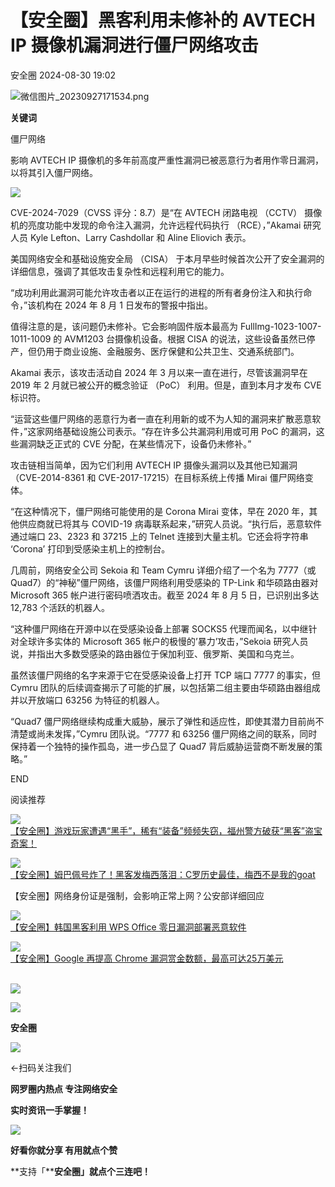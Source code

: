#  【安全圈】黑客利用未修补的 AVTECH IP 摄像机漏洞进行僵尸网络攻击   
 安全圈   2024-08-30 19:02  
  
![](https://mmbiz.qpic.cn/sz_mmbiz_png/aBHpjnrGylgOvEXHviaXu1fO2nLov9bZ055v7s8F6w1DD1I0bx2h3zaOx0Mibd5CngBwwj2nTeEbupw7xpBsx27Q/640?wx_fmt=png&from=appmsg "微信图片_20230927171534.png")  
  
  
**关键词**  
  
  
  
僵尸网络  
  
  
影响 AVTECH IP 摄像机的多年前高度严重性漏洞已被恶意行为者用作零日漏洞，以将其引入僵尸网络。  
  
![](https://mmbiz.qpic.cn/sz_mmbiz_jpg/aBHpjnrGyljMbr0ntrr68V1XmGSnMvI9aEreE6L67FpibyudDBoLMlD01tduHLqMqhoth8lnCMgkqtVTE70Ochg/640?wx_fmt=other&from=appmsg "")  
  
CVE-2024-7029（CVSS 评分：8.7）是“在 AVTECH 闭路电视 （CCTV） 摄像机的亮度功能中发现的命令注入漏洞，允许远程代码执行 （RCE），”Akamai 研究人员 Kyle Lefton、Larry Cashdollar 和 Aline Eliovich 表示。  
  
美国网络安全和基础设施安全局 （CISA） 于本月早些时候首次公开了安全漏洞的详细信息，强调了其低攻击复杂性和远程利用它的能力。  
  
“成功利用此漏洞可能允许攻击者以正在运行的进程的所有者身份注入和执行命令，”该机构在 2024 年 8 月 1 日发布的警报中指出。  
  
值得注意的是，该问题仍未修补。它会影响固件版本最高为 FullImg-1023-1007-1011-1009 的 AVM1203 台摄像机设备。根据 CISA 的说法，这些设备虽然已停产，但仍用于商业设施、金融服务、医疗保健和公共卫生、交通系统部门。  
  
Akamai 表示，该攻击活动自 2024 年 3 月以来一直在进行，尽管该漏洞早在 2019 年 2 月就已被公开的概念验证 （PoC） 利用。但是，直到本月才发布 CVE 标识符。  
  
“运营这些僵尸网络的恶意行为者一直在利用新的或不为人知的漏洞来扩散恶意软件，”这家网络基础设施公司表示。“存在许多公共漏洞利用或可用 PoC 的漏洞，这些漏洞缺乏正式的 CVE 分配，在某些情况下，设备仍未修补。”  
  
攻击链相当简单，因为它们利用 AVTECH IP 摄像头漏洞以及其他已知漏洞（CVE-2014-8361 和 CVE-2017-17215）在目标系统上传播 Mirai 僵尸网络变体。  
  
“在这种情况下，僵尸网络可能使用的是 Corona Mirai 变体，早在 2020 年，其他供应商就已将其与 COVID-19 病毒联系起来，”研究人员说。“执行后，恶意软件通过端口 23、2323 和 37215 上的 Telnet 连接到大量主机。它还会将字符串 ‘Corona’ 打印到受感染主机上的控制台。  
  
几周前，网络安全公司 Sekoia 和 Team Cymru 详细介绍了一个名为 7777（或 Quad7）的“神秘”僵尸网络，该僵尸网络利用受感染的 TP-Link 和华硕路由器对 Microsoft 365 帐户进行密码喷洒攻击。截至 2024 年 8 月 5 日，已识别出多达 12,783 个活跃的机器人。  
  
“这种僵尸网络在开源中以在受感染设备上部署 SOCKS5 代理而闻名，以中继针对全球许多实体的 Microsoft 365 帐户的极慢的’暴力’攻击，”Sekoia 研究人员说，并指出大多数受感染的路由器位于保加利亚、俄罗斯、美国和乌克兰。  
  
虽然该僵尸网络的名字来源于它在受感染设备上打开 TCP 端口 7777 的事实，但 Cymru 团队的后续调查揭示了可能的扩展，以包括第二组主要由华硕路由器组成并以开放端口 63256 为特征的机器人。  
  
“Quad7 僵尸网络继续构成重大威胁，展示了弹性和适应性，即使其潜力目前尚不清楚或尚未发挥，”Cymru 团队说。“7777 和 63256 僵尸网络之间的联系，同时保持着一个独特的操作孤岛，进一步凸显了 Quad7 背后威胁运营商不断发展的策略。”  
  
  
END  
  
  
阅读推荐  
  
  
![](https://mmbiz.qpic.cn/sz_mmbiz_jpg/aBHpjnrGyljibib6DAVHApmNb590Tn8hhchG6BNU7apvZ244Dr8Xb8we8hSniaibsk4FsjAyYUh5OmrV9FesvflXnQ/640?wx_fmt=jpeg "")  
[【安全圈】游戏玩家遭遇“黑手”，稀有“装备”频频失窃，福州警方破获“黑客”盗宝奇案！](http://mp.weixin.qq.com/s?__biz=MzIzMzE4NDU1OQ==&mid=2652063922&idx=1&sn=a63c6b4e41bdbfca1161943a3f4da8c1&chksm=f36e64f2c419ede4a634294d1dc6d3b5e957695039cdf343fe496ad9af9b14f606a1497054b6&scene=21#wechat_redirect)  
  
  
  
![](https://mmbiz.qpic.cn/sz_mmbiz_jpg/aBHpjnrGyljibib6DAVHApmNb590Tn8hhcwFFfGWxjLk919mmrfSzDta2pzG6d9l8HFGrYcjOGicq5HLyiaUrRjx6w/640?wx_fmt=jpeg "")  
[【安全圈】姆巴佩号炸了！黑客发梅西落泪：C罗历史最佳，梅西不是我的goat](http://mp.weixin.qq.com/s?__biz=MzIzMzE4NDU1OQ==&mid=2652063922&idx=2&sn=bbfe1f230f817372bb39266ccba1dc92&chksm=f36e64f2c419ede4183370841defd09fa45f197891efb233ec65702c1d4b927018dd452b69b7&scene=21#wechat_redirect)  
  
  
【安全圈】网络身份证是强制，会影响正常上网？公安部详细回应  
  
  
  
  
![](https://mmbiz.qpic.cn/sz_mmbiz_jpg/aBHpjnrGyljibib6DAVHApmNb590Tn8hhcU2sGEczgmCWicYJ8Cib1cCct17Hl8e6x4t0faRO9EJNctdhHOYnVj4bQ/640?wx_fmt=jpeg "")  
[【安全圈】韩国黑客利用 WPS Office 零日漏洞部署恶意软件](http://mp.weixin.qq.com/s?__biz=MzIzMzE4NDU1OQ==&mid=2652063922&idx=3&sn=81a7b25c65525b6c22e056b4862fd75f&chksm=f36e64f2c419ede4a5d323f60a06bcb268d5be2fe49467be658fd77fdfe16b67fc071cccd488&scene=21#wechat_redirect)  
  
  
  
![](https://mmbiz.qpic.cn/sz_mmbiz_jpg/aBHpjnrGyljibib6DAVHApmNb590Tn8hhc8SrdWxKNooUjVYV0cjibJS2LLkibBmicabH1dWMzrRqtXNu6uCmaPPjtw/640?wx_fmt=jpeg "")  
[【安全圈】Google 再提高 Chrome 漏洞赏金数额，最高可达25万美元](http://mp.weixin.qq.com/s?__biz=MzIzMzE4NDU1OQ==&mid=2652063922&idx=4&sn=d84ea75a78fbb31a769c8664a64275c2&chksm=f36e64f2c419ede41e7a078180ba1e86ccf0242e598bae5b3a328359e54b1ddc154a8039f40b&scene=21#wechat_redirect)  
                    
  
  
  
  
  
![](https://mmbiz.qpic.cn/mmbiz_gif/aBHpjnrGylgeVsVlL5y1RPJfUdozNyCEft6M27yliapIdNjlcdMaZ4UR4XxnQprGlCg8NH2Hz5Oib5aPIOiaqUicDQ/640?wx_fmt=gif "")  
  
  
  
![](https://mmbiz.qpic.cn/mmbiz_png/aBHpjnrGylgeVsVlL5y1RPJfUdozNyCEDQIyPYpjfp0XDaaKjeaU6YdFae1iagIvFmFb4djeiahnUy2jBnxkMbaw/640?wx_fmt=png "")  
  
**安全圈**  
  
![](https://mmbiz.qpic.cn/mmbiz_gif/aBHpjnrGylgeVsVlL5y1RPJfUdozNyCEft6M27yliapIdNjlcdMaZ4UR4XxnQprGlCg8NH2Hz5Oib5aPIOiaqUicDQ/640?wx_fmt=gif "")  
  
  
←扫码关注我们  
  
**网罗圈内热点 专注网络安全**  
  
**实时资讯一手掌握！**  
  
  
![](https://mmbiz.qpic.cn/mmbiz_gif/aBHpjnrGylgeVsVlL5y1RPJfUdozNyCE3vpzhuku5s1qibibQjHnY68iciaIGB4zYw1Zbl05GQ3H4hadeLdBpQ9wEA/640?wx_fmt=gif "")  
  
**好看你就分享 有用就点个赞**  
  
**支持「****安全圈」就点个三连吧！**  
  
